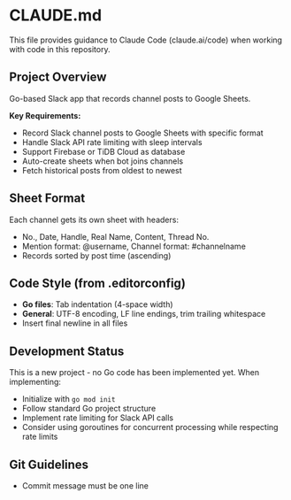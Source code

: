 # CLAUDE.md

This file provides guidance to Claude Code (claude.ai/code) when working with code in this repository.

## Project Overview
Go-based Slack app that records channel posts to Google Sheets.

**Key Requirements:**
- Record Slack channel posts to Google Sheets with specific format
- Handle Slack API rate limiting with sleep intervals
- Support Firebase or TiDB Cloud as database
- Auto-create sheets when bot joins channels
- Fetch historical posts from oldest to newest

## Sheet Format
Each channel gets its own sheet with headers:
- No., Date, Handle, Real Name, Content, Thread No.
- Mention format: @username, Channel format: #channelname
- Records sorted by post time (ascending)

## Code Style (from .editorconfig)
- **Go files**: Tab indentation (4-space width)
- **General**: UTF-8 encoding, LF line endings, trim trailing whitespace
- Insert final newline in all files

## Development Status
This is a new project - no Go code has been implemented yet. When implementing:
- Initialize with `go mod init`
- Follow standard Go project structure
- Implement rate limiting for Slack API calls
- Consider using goroutines for concurrent processing while respecting rate limits

## Git Guidelines
- Commit message must be one line